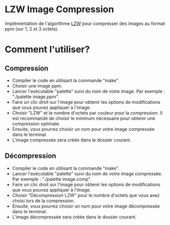 # LZW Image Compression

Implémentation de l'algorithme [LZW](https://fr.wikipedia.org/wiki/Lempel-Ziv-Welch)   pour compresser des images au format ppm (sur 1, 2 et 3 octets).

# Comment l'utiliser?
## Compression

 *  Compiler le code en utilisant la commande "make".
*   Choisir une image ppm.
*   Lancer l'exécutable "palette" suivi du nom de votre image. Par exemple : "./palette image.ppm".
 *  Faire un clic droit sur l'image pour obtenir les options de modifications que vous pouvez appliquer à l'image.
 *  Choisir "LZW" et le nombre d'octets par couleur pour la compression. Il est recommandé de choisir le minimum nécessaire pour obtenir une compression optimale.
 *  Ensuite, vous pourrez choisir un nom pour votre image compressée dans le terminal.
 *  L'image compressée sera créée dans le dossier courant.

## Décompression

*   Compiler le code en utilisant la commande "make".
*   Lancer l'exécutable "palette" suivi du nom de votre image compressée. Par exemple : "./palette image.comp".
*   Faire un clic droit sur l'image pour obtenir les options de modifications que vous pouvez appliquer à l'image.
*   Choisir "Décompression LZW" pour le nombre d'octets que vous avez choisi lors de la compression.
 *  Ensuite, vous pourrez choisir un nom pour votre image décompressée dans le terminal.
 *  L'image décompressée sera créée dans le dossier courant.
